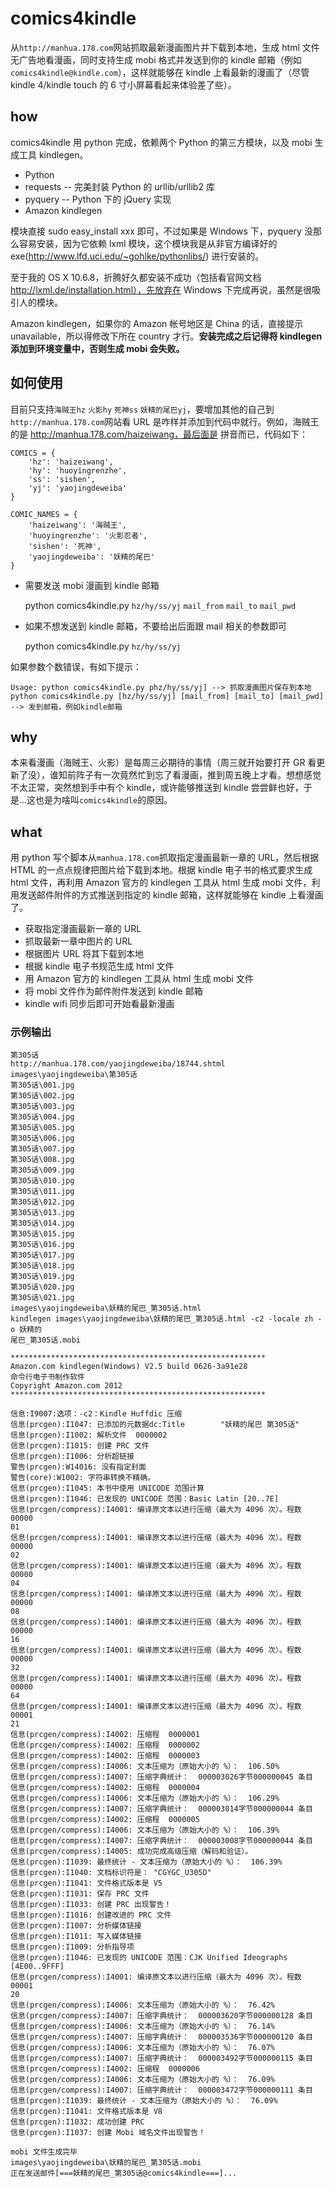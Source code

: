 # comics4kindle

从`http://manhua.178.com`网站抓取最新漫画图片并下载到本地，生成 html 文件无广告地看漫画，同时支持生成 mobi 格式并发送到你的 kindle 邮箱（例如`comics4kindle@kindle.com`），这样就能够在 kindle 上看最新的漫画了（尽管 kindle 4/kindle touch 的 6 寸小屏幕看起来体验差了些）。


## how

comics4kindle 用 python 完成，依赖两个 Python 的第三方模块，以及 mobi 生成工具 kindlegen。

- Python
- requests -- 完美封装 Python 的 urllib/urllib2 库
- pyquery -- Python 下的 jQuery 实现
- Amazon kindlegen

模块直接 sudo easy_install xxx 即可，不过如果是 Windows 下，pyquery 没那么容易安装，因为它依赖 lxml 模块，这个模块我是从非官方编译好的 exe(http://www.lfd.uci.edu/~gohlke/pythonlibs/) 进行安装的。

至于我的 OS X 10.6.8，折腾好久都安装不成功（包括看官网文档 http://lxml.de/installation.html），先放弃在 Windows 下完成再说，虽然是很吸引人的模块。

Amazon kindlegen，如果你的 Amazon 帐号地区是 China 的话，直接提示 unavailable，所以得修改下所在 country 才行。__安装完成之后记得将 kindlegen 添加到环境变量中，否则生成 mobi 会失败。__


## 如何使用

目前只支持`海贼王hz` `火影hy` `死神ss` `妖精的尾巴yj`，要增加其他的自己到`http://manhua.178.com`网站看 URL 是咋样并添加到代码中就行。例如，海贼王的是 http://manhua.178.com/haizeiwang，最后面是 拼音而已，代码如下：

    COMICS = {
        'hz': 'haizeiwang',
        'hy': 'huoyingrenzhe',
        'ss': 'sishen',
        'yj': 'yaojingdeweiba'
    }

    COMIC_NAMES = {
        'haizeiwang': '海贼王',
        'huoyingrenzhe': '火影忍者',
        'sishen': '死神',
        'yaojingdeweiba': '妖精的尾巴'
    }

- 需要发送 mobi 漫画到 kindle 邮箱

    python comics4kindle.py `hz/hy/ss/yj` `mail_from` `mail_to` `mail_pwd`

- 如果不想发送到 kindle 邮箱，不要给出后面跟 mail 相关的参数即可

    python comics4kindle.py `hz/hy/ss/yj`

如果参数个数错误，有如下提示：

    Usage: python comics4kindle.py phz/hy/ss/yj] --> 抓取漫画图片保存到本地
    python comics4kindle.py [hz/hy/ss/yj] [mail_from] [mail_to] [mail_pwd] --> 发到邮箱，例如kindle邮箱


## why

本来看漫画（海贼王、火影）是每周三必期待的事情（周三就开始要打开 GR 看更新了没），谁知前阵子有一次竟然忙到忘了看漫画，推到周五晚上才看。想想感觉不太正常，突然想到手中有个 kindle，或许能够推送到 kindle 尝尝鲜也好，于是...这也是为啥叫`comics4kindle`的原因。


## what

用 python 写个脚本从`manhua.178.com`抓取指定漫画最新一章的 URL，然后根据 HTML 的一点点规律把图片给下载到本地。根据 kindle 电子书的格式要求生成 html 文件，再利用 Amazon 官方的 kindlegen 工具从 html 生成 mobi 文件，利用发送邮件附件的方式推送到指定的 kindle 邮箱，这样就能够在 kindle 上看漫画了。

- 获取指定漫画最新一章的 URL 
- 抓取最新一章中图片的 URL 
- 根据图片 URL 将其下载到本地 
- 根据 kindle 电子书规范生成 html 文件
- 用 Amazon 官方的 kindlegen 工具从 html 生成 mobi 文件
- 将 mobi 文件作为邮件附件发送到 kindle 邮箱
- kindle wifi 同步后即可开始看最新漫画


### 示例输出

    第305话
    http://manhua.178.com/yaojingdeweiba/18744.shtml
    images\yaojingdeweiba\第305话
    第305话\001.jpg
    第305话\002.jpg
    第305话\003.jpg
    第305话\004.jpg
    第305话\005.jpg
    第305话\006.jpg
    第305话\007.jpg
    第305话\008.jpg
    第305话\009.jpg
    第305话\010.jpg
    第305话\011.jpg
    第305话\012.jpg
    第305话\013.jpg
    第305话\014.jpg
    第305话\015.jpg
    第305话\016.jpg
    第305话\017.jpg
    第305话\018.jpg
    第305话\019.jpg
    第305话\020.jpg
    第305话\021.jpg
    images\yaojingdeweiba\妖精的尾巴_第305话.html
    kindlegen images\yaojingdeweiba\妖精的尾巴_第305话.html -c2 -locale zh -o 妖精的
    尾巴_第305话.mobi

    *********************************************************
    Amazon.com kindlegen(Windows) V2.5 build 0626-3a91e28
    命令行电子书制作软件
    Copyright Amazon.com 2012
    *********************************************************

    信息:I9007:选项：-c2：Kindle Huffdic 压缩
    信息(prcgen):I1047: 已添加的元数据dc:Title        "妖精的尾巴 第305话"
    信息(prcgen):I1002: 解析文件  0000002
    信息(prcgen):I1015: 创建 PRC 文件
    信息(prcgen):I1006: 分析超链接
    警告(prcgen):W14016: 没有指定封面
    警告(core):W1002: 字符串转换不精确。
    信息(prcgen):I1045: 本书中使用 UNICODE 范围计算
    信息(prcgen):I1046: 已发现的 UNICODE 范围：Basic Latin [20..7E]
    信息(prcgen/compress):I4001: 编译原文本以进行压缩（最大为 4096 次）。程数  00000
    01
    信息(prcgen/compress):I4001: 编译原文本以进行压缩（最大为 4096 次）。程数  00000
    02
    信息(prcgen/compress):I4001: 编译原文本以进行压缩（最大为 4096 次）。程数  00000
    04
    信息(prcgen/compress):I4001: 编译原文本以进行压缩（最大为 4096 次）。程数  00000
    08
    信息(prcgen/compress):I4001: 编译原文本以进行压缩（最大为 4096 次）。程数  00000
    16
    信息(prcgen/compress):I4001: 编译原文本以进行压缩（最大为 4096 次）。程数  00000
    32
    信息(prcgen/compress):I4001: 编译原文本以进行压缩（最大为 4096 次）。程数  00000
    64
    信息(prcgen/compress):I4001: 编译原文本以进行压缩（最大为 4096 次）。程数  00001
    21
    信息(prcgen/compress):I4002: 压缩程  0000001
    信息(prcgen/compress):I4002: 压缩程  0000002
    信息(prcgen/compress):I4002: 压缩程  0000003
    信息(prcgen/compress):I4006: 文本压缩为（原始大小的 %）：  106.50%
    信息(prcgen/compress):I4007: 压缩字典统计：  000003026字节000000045 条目
    信息(prcgen/compress):I4002: 压缩程  0000004
    信息(prcgen/compress):I4006: 文本压缩为（原始大小的 %）：  106.29%
    信息(prcgen/compress):I4007: 压缩字典统计：  000003014字节000000044 条目
    信息(prcgen/compress):I4002: 压缩程  0000005
    信息(prcgen/compress):I4006: 文本压缩为（原始大小的 %）：  106.39%
    信息(prcgen/compress):I4007: 压缩字典统计：  000003008字节000000044 条目
    信息(prcgen/compress):I4005: 成功完成高级压缩（解码和验证）。
    信息(prcgen):I1039: 最终统计 - 文本压缩为（原始大小的 %）：  106.39%
    信息(prcgen):I1040: 文档标识符是： "CGYGC_U305D"
    信息(prcgen):I1041: 文件格式版本是 V5
    信息(prcgen):I1031: 保存 PRC 文件
    信息(prcgen):I1033: 创建 PRC 出现警告！
    信息(prcgen):I1016: 创建改进的 PRC 文件
    信息(prcgen):I1007: 分析媒体链接
    信息(prcgen):I1011: 写入媒体链接
    信息(prcgen):I1009: 分析指导项
    信息(prcgen):I1046: 已发现的 UNICODE 范围：CJK Unified Ideographs [4E00..9FFF]
    信息(prcgen/compress):I4001: 编译原文本以进行压缩（最大为 4096 次）。程数  00001
    20
    信息(prcgen/compress):I4006: 文本压缩为（原始大小的 %）：  76.42%
    信息(prcgen/compress):I4007: 压缩字典统计：  000003620字节000000128 条目
    信息(prcgen/compress):I4006: 文本压缩为（原始大小的 %）：  76.14%
    信息(prcgen/compress):I4007: 压缩字典统计：  000003536字节000000120 条目
    信息(prcgen/compress):I4006: 文本压缩为（原始大小的 %）：  76.07%
    信息(prcgen/compress):I4007: 压缩字典统计：  000003492字节000000115 条目
    信息(prcgen/compress):I4002: 压缩程  0000006
    信息(prcgen/compress):I4006: 文本压缩为（原始大小的 %）：  76.09%
    信息(prcgen/compress):I4007: 压缩字典统计：  000003472字节000000111 条目
    信息(prcgen):I1039: 最终统计 - 文本压缩为（原始大小的 %）：  76.09%
    信息(prcgen):I1041: 文件格式版本是 V8
    信息(prcgen):I1032: 成功创建 PRC
    信息(prcgen):I1037: 创建 Mobi 域名文件出现警告！

    mobi 文件生成完毕
    images\yaojingdeweiba\妖精的尾巴_第305话.mobi
    正在发送邮件[===妖精的尾巴_第305话@comics4kindle===]...
